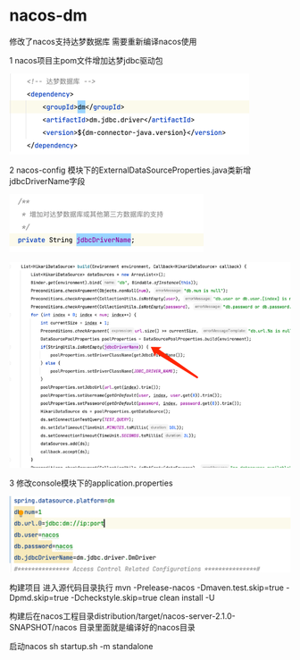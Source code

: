 # nacos-dm

修改了nacos支持达梦数据库
需要重新编译nacos使用

1  nacos项目主pom文件增加达梦jdbc驱动包

![img.png](img.png)

2 nacos-config 模块下的ExternalDataSourceProperties.java类新增jdbcDriverName字段

![img_1.png](img_1.png)

![img_2.png](img_2.png)

3 修改console模块下的application.properties

![img_3.png](img_3.png)


构建项目
进入源代码目录执行
mvn -Prelease-nacos -Dmaven.test.skip=true -Dpmd.skip=true -Dcheckstyle.skip=true clean install -U

构建后在nacos工程目录distribution/target/nacos-server-2.1.0-SNAPSHOT/nacos 目录里面就是编译好的nacos目录

启动nacos
sh startup.sh -m standalone
